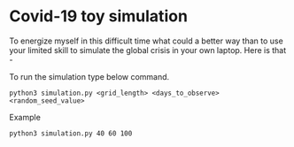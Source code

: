 # Covid-19 toy simulation

To energize myself in this difficult time what could a better way than to use your limited skill to simulate the global crisis in your own laptop. Here is that - 

To run the simulation type  below command. 
```
python3 simulation.py <grid_length> <days_to_observe> <random_seed_value>
```
Example 
```
python3 simulation.py 40 60 100

```

